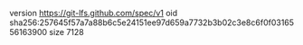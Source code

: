 version https://git-lfs.github.com/spec/v1
oid sha256:257645f57a7a88b6c5e24151ee97d659a7732b3b02c3e8c6f0f0316556163900
size 7128
